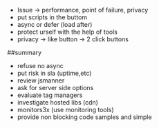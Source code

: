 
- Issue -> performance, point of failure, privacy <!-- .element: class="fragment"-->
- put scripts in the buttom <!-- .element: class="fragment"-->
- async or defer (load after) <!-- .element: class="fragment"-->
- protect urself with the help of tools<!-- .element: class="fragment"-->
- privacy -> like button -> 2 click buttons <!-- .element: class="fragment"-->

##summary<!-- .element: class="fragment"-->
- refuse no async <!-- .element: class="fragment"-->
- put risk in sla (uptime,etc) <!-- .element: class="fragment"-->
- review jsmanner<!-- .element: class="fragment"-->
- ask for server side options<!-- .element: class="fragment"-->
- evaluate tag managers<!-- .element: class="fragment"-->
- investigate hosted libs (cdn)<!-- .element: class="fragment"-->
- monitors3x (use monitoring tools)<!-- .element: class="fragment"-->
- provide non blocking code samples and simple<!-- .element: class="fragment"-->